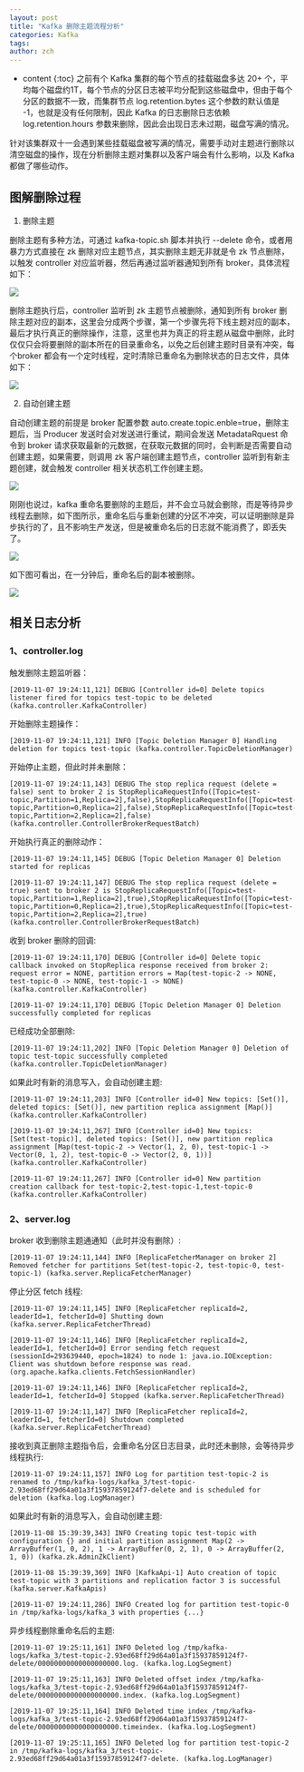 ```yaml
---
layout: post
title: "Kafka 删除主题流程分析"
categories: Kafka
tags: 
author: zch
---
```


* content
{:toc}
之前有个 Kafka 集群的每个节点的挂载磁盘多达 20+ 个，平均每个磁盘约1T，每个节点的分区日志被平均分配到这些磁盘中，但由于每个分区的数据不一致，而集群节点 log.retention.bytes 这个参数的默认值是 -1，也就是没有任何限制，因此 Kafka 的日志删除日志依赖 log.retention.hours 参数来删除，因此会出现日志未过期，磁盘写满的情况。

针对该集群双十一会遇到某些挂载磁盘被写满的情况，需要手动对主题进行删除以清空磁盘的操作，现在分析删除主题对集群以及客户端会有什么影响，以及 Kafka 都做了哪些动作。









## 图解删除过程

1. 删除主题

删除主题有多种方法，可通过 kafka-topic.sh 脚本并执行 --delete 命令，或者用暴力方式直接在 zk 删除对应主题节点，其实删除主题无非就是令 zk 节点删除，以触发 controller 对应监听器，然后再通过监听器通知到所有 broker，具体流程如下：

![](https://raw.githubusercontent.com/objcoding/md-picture/master/img/20191111073445.png)

删除主题执行后，controller 监听到 zk 主题节点被删除，通知到所有 broker 删除主题对应的副本，这里会分成两个步骤，第一个步骤先将下线主题对应的副本，最后才执行真正的删除操作，注意，这里也并为真正的将主题从磁盘中删除，此时仅仅只会将要删除的副本所在的目录重命名，以免之后创建主题时目录有冲突，每个broker 都会有一个定时线程，定时清除已重命名为删除状态的日志文件，具体如下：

![](https://raw.githubusercontent.com/objcoding/md-picture/master/img/20191111074026.png)



2. 自动创建主题

自动创建主题的前提是 broker 配置参数 auto.create.topic.enble=true，删除主题后，当 Producer 发送时会对发送进行重试，期间会发送 MetadataRquest 命令到 broker 请求获取最新的元数据，在获取元数据的同时，会判断是否需要自动创建主题，如果需要，则调用 zk 客户端创建主题节点，controller 监听到有新主题创建，就会触发 controller 相关状态机工作创建主题。

![](https://raw.githubusercontent.com/objcoding/md-picture/master/img/20191111073545.png)



刚刚也说过，kafka 重命名要删除的主题后，并不会立马就会删除，而是等待异步线程去删除，如下图所示，重命名后与重新创建的分区不冲突，可以证明删除是异步执行的了，且不影响生产发送，但是被重命名后的日志就不能消费了，即丢失了。

![](https://raw.githubusercontent.com/objcoding/md-picture/master/img/20191111074956.png)

如下图可看出，在一分钟后，重命名后的副本被删除。

![](https://raw.githubusercontent.com/objcoding/md-picture/master/img/20191112081724.png)



## 相关日志分析

### 1、controller.log

触发删除主题监听器：

```
[2019-11-07 19:24:11,121] DEBUG [Controller id=0] Delete topics listener fired for topics test-topic to be deleted (kafka.controller.KafkaController)
```

开始删除主题操作：

```
[2019-11-07 19:24:11,121] INFO [Topic Deletion Manager 0] Handling deletion for topics test-topic (kafka.controller.TopicDeletionManager)
```

开始停止主题，但此时并未删除：

```
[2019-11-07 19:24:11,143] DEBUG The stop replica request (delete = false) sent to broker 2 is StopReplicaRequestInfo([Topic=test-topic,Partition=1,Replica=2],false),StopReplicaRequestInfo([Topic=test-topic,Partition=0,Replica=2],false),StopReplicaRequestInfo([Topic=test-topic,Partition=2,Replica=2],false) (kafka.controller.ControllerBrokerRequestBatch)
```

开始执行真正的删除动作：

```
[2019-11-07 19:24:11,145] DEBUG [Topic Deletion Manager 0] Deletion started for replicas

[2019-11-07 19:24:11,147] DEBUG The stop replica request (delete = true) sent to broker 2 is StopReplicaRequestInfo([Topic=test-topic,Partition=1,Replica=2],true),StopReplicaRequestInfo([Topic=test-topic,Partition=0,Replica=2],true),StopReplicaRequestInfo([Topic=test-topic,Partition=2,Replica=2],true) (kafka.controller.ControllerBrokerRequestBatch)
```

收到 broker 删除的回调:

```
[2019-11-07 19:24:11,170] DEBUG [Controller id=0] Delete topic callback invoked on StopReplica response received from broker 2: request error = NONE, partition errors = Map(test-topic-2 -> NONE, test-topic-0 -> NONE, test-topic-1 -> NONE) (kafka.controller.KafkaController)

[2019-11-07 19:24:11,170] DEBUG [Topic Deletion Manager 0] Deletion successfully completed for replicas
```

已经成功全部删除:

```
[2019-11-07 19:24:11,202] INFO [Topic Deletion Manager 0] Deletion of topic test-topic successfully completed (kafka.controller.TopicDeletionManager)
```

如果此时有新的消息写入，会自动创建主题:

```
[2019-11-07 19:24:11,203] INFO [Controller id=0] New topics: [Set()], deleted topics: [Set()], new partition replica assignment [Map()] (kafka.controller.KafkaController)

[2019-11-07 19:24:11,267] INFO [Controller id=0] New topics: [Set(test-topic)], deleted topics: [Set()], new partition replica assignment [Map(test-topic-2 -> Vector(1, 2, 0), test-topic-1 -> Vector(0, 1, 2), test-topic-0 -> Vector(2, 0, 1))] (kafka.controller.KafkaController)

[2019-11-07 19:24:11,267] INFO [Controller id=0] New partition creation callback for test-topic-2,test-topic-1,test-topic-0 (kafka.controller.KafkaController)
```

### 2、server.log

broker 收到删除主题通通知（此时并没有删除）:

```
[2019-11-07 19:24:11,144] INFO [ReplicaFetcherManager on broker 2] Removed fetcher for partitions Set(test-topic-2, test-topic-0, test-topic-1) (kafka.server.ReplicaFetcherManager)
```

停止分区 fetch 线程:

```
[2019-11-07 19:24:11,145] INFO [ReplicaFetcher replicaId=2, leaderId=1, fetcherId=0] Shutting down (kafka.server.ReplicaFetcherThread)

[2019-11-07 19:24:11,146] INFO [ReplicaFetcher replicaId=2, leaderId=1, fetcherId=0] Error sending fetch request (sessionId=293639440, epoch=1824) to node 1: java.io.IOException: Client was shutdown before response was read. (org.apache.kafka.clients.FetchSessionHandler)

[2019-11-07 19:24:11,146] INFO [ReplicaFetcher replicaId=2, leaderId=1, fetcherId=0] Stopped (kafka.server.ReplicaFetcherThread)

[2019-11-07 19:24:11,147] INFO [ReplicaFetcher replicaId=2, leaderId=1, fetcherId=0] Shutdown completed (kafka.server.ReplicaFetcherThread)
```

接收到真正删除主题指令后，会重命名分区日志目录，此时还未删除，会等待异步线程执行:

```
[2019-11-07 19:24:11,157] INFO Log for partition test-topic-2 is renamed to /tmp/kafka-logs/kafka_3/test-topic-2.93ed68ff29d64a01a3f15937859124f7-delete and is scheduled for deletion (kafka.log.LogManager)
```

如果此时有新的消息写入，会自动创建主题:

```
[2019-11-08 15:39:39,343] INFO Creating topic test-topic with configuration {} and initial partition assignment Map(2 -> ArrayBuffer(1, 0, 2), 1 -> ArrayBuffer(0, 2, 1), 0 -> ArrayBuffer(2, 1, 0)) (kafka.zk.AdminZkClient)

[2019-11-08 15:39:39,369] INFO [KafkaApi-1] Auto creation of topic test-topic with 3 partitions and replication factor 3 is successful (kafka.server.KafkaApis)

[2019-11-07 19:24:11,286] INFO Created log for partition test-topic-0 in /tmp/kafka-logs/kafka_3 with properties {...}
```

异步线程删除重命名后的主题:

```
[2019-11-07 19:25:11,161] INFO Deleted log /tmp/kafka-logs/kafka_3/test-topic-2.93ed68ff29d64a01a3f15937859124f7-delete/00000000000000000000.log. (kafka.log.LogSegment)

[2019-11-07 19:25:11,163] INFO Deleted offset index /tmp/kafka-logs/kafka_3/test-topic-2.93ed68ff29d64a01a3f15937859124f7-delete/00000000000000000000.index. (kafka.log.LogSegment)

[2019-11-07 19:25:11,164] INFO Deleted time index /tmp/kafka-logs/kafka_3/test-topic-2.93ed68ff29d64a01a3f15937859124f7-delete/00000000000000000000.timeindex. (kafka.log.LogSegment)

[2019-11-07 19:25:11,165] INFO Deleted log for partition test-topic-2 in /tmp/kafka-logs/kafka_3/test-topic-2.93ed68ff29d64a01a3f15937859124f7-delete. (kafka.log.LogManager)
```



